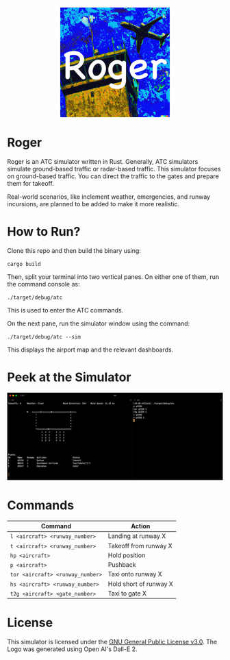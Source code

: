 <p align="center">
  <img src="./assets/logo.png">
</p>

# Roger

Roger is an ATC simulator written in Rust.
Generally, ATC simulators simulate ground-based traffic or radar-based traffic.
This simulator focuses on ground-based traffic.
You can direct the traffic to the gates and prepare them for takeoff.

Real-world scenarios, like inclement weather, emergencies, and runway incursions, are planned to be added to make it more realistic.

# How to Run?

Clone this repo and then build the binary using:

```
cargo build
```

Then, split your terminal into two vertical panes. On either one of them, run the command console as:

```
./target/debug/atc
```

This is used to enter the ATC commands.

On the next pane, run the simulator window using the command:

```
./target/debug/atc --sim
```

This displays the airport map and the relevant dashboards.

# Peek at the Simulator

![Screen Shot 2023-09-16 at 7 07 12 PM](./assets/screenshot.png)

# Commands

| Command                          | Action                 |
| -------------------------------- | ---------------------- |
| `l <aircraft> <runway_number>`   | Landing at runway X    |
| `t <aircraft> <runway_number>`   | Takeoff from runway X  |
| `hp <aircraft>`                  | Hold position          |
| `p <aircraft>`                   | Pushback               |
| `tor <aircraft> <runway_number>` | Taxi onto runway X     |
| `hs <aircraft> <runway_number>`  | Hold short of runway X |
| `t2g <aircraft> <gate_number>`   | Taxi to gate X         |

# License

This simulator is licensed under the [GNU General Public License v3.0](https://github.com/pncnmnp/roger/blob/master/LICENSE).
The Logo was generated using Open AI's Dall-E 2.
